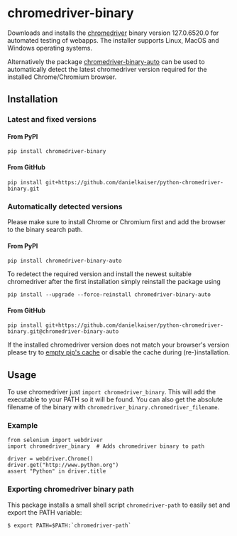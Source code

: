 # chromedriver-binary
Downloads and installs the [chromedriver](https://sites.google.com/a/chromium.org/chromedriver/) binary version 127.0.6520.0 for automated testing of webapps. The installer supports Linux, MacOS and Windows operating systems.

Alternatively the package [chromedriver-binary-auto](https://pypi.org/project/chromedriver-binary-auto/) can be used to automatically detect the latest chromedriver version required for the installed Chrome/Chromium browser.

## Installation

### Latest and fixed versions

#### From PyPI
```
pip install chromedriver-binary
```

#### From GitHub
```
pip install git+https://github.com/danielkaiser/python-chromedriver-binary.git
```

### Automatically detected versions

Please make sure to install Chrome or Chromium first and add the browser to the binary search path.

#### From PyPI
```
pip install chromedriver-binary-auto
```

To redetect the required version and install the newest suitable chromedriver after the first installation simply reinstall the package using
```
pip install --upgrade --force-reinstall chromedriver-binary-auto
```

#### From GitHub
```
pip install git+https://github.com/danielkaiser/python-chromedriver-binary.git@chromedriver-binary-auto
```

If the installed chromedriver version does not match your browser's version please try to [empty pip's cache](https://pip.pypa.io/en/stable/cli/pip_cache/) or disable the cache during (re-)installation.

## Usage
To use chromedriver just `import chromedriver_binary`. This will add the executable to your PATH so it will be found. You can also get the absolute filename of the binary with `chromedriver_binary.chromedriver_filename`.

### Example
```
from selenium import webdriver
import chromedriver_binary  # Adds chromedriver binary to path

driver = webdriver.Chrome()
driver.get("http://www.python.org")
assert "Python" in driver.title
```

### Exporting chromedriver binary path
This package installs a small shell script `chromedriver-path` to easily set and export the PATH variable:
```
$ export PATH=$PATH:`chromedriver-path`
```
